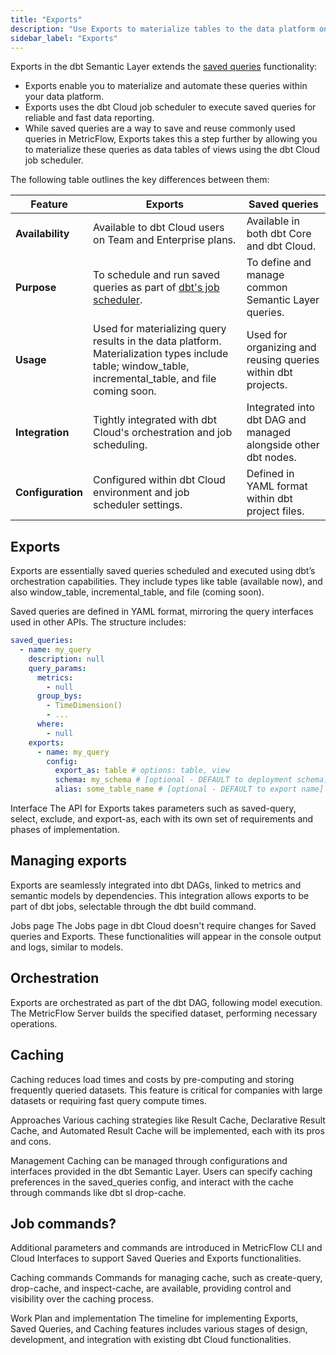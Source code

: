 ```yaml
---
title: "Exports"
description: "Use Exports to materialize tables to the data platform on a schedule."
sidebar_label: "Exports"
---
```


Exports in the dbt Semantic Layer extends the [saved queries](/docs/build/saved-queries) functionality:

- Exports enable you to materialize and automate these queries within your data platform.
- Exports uses the dbt Cloud job scheduler to execute saved queries for reliable and fast data reporting.
- While saved queries are a way to save and reuse commonly used queries in MetricFlow, Exports takes this a step further by allowing you to materialize these queries as data tables of views using the dbt Cloud job scheduler.

The following table outlines the key differences between them:

| Feature    | Exports  | Saved queries  |
|-----------|-----------|----------------|
| **Availability**    | Available to dbt Cloud users on Team and Enterprise plans. | Available in both dbt Core and dbt Cloud.     |
| **Purpose**         | To schedule and run saved queries as part of [dbt's job scheduler](/docs/deploy/job-scheduler). | To define and manage common Semantic Layer queries.    |
| **Usage**           | Used for materializing query results in the data platform. Materialization types include table; window_table, incremental_table, and file coming soon. | Used for organizing and reusing queries within dbt projects. |
| **Integration**     | Tightly integrated with dbt Cloud's orchestration and job scheduling. | Integrated into dbt DAG and managed alongside other dbt nodes. |
| **Configuration**   | Configured within dbt Cloud environment and job scheduler settings. | Defined in YAML format within dbt project files.   |

## Exports

Exports are essentially saved queries scheduled and executed using dbt’s orchestration capabilities. They include types like table (available now), and also window_table, incremental_table, and file (coming soon).

Saved queries are defined in YAML format, mirroring the query interfaces used in other APIs. The structure includes:

```yaml
saved_queries:
  - name: my_query
    description: null
    query_params:
      metrics:
        - null
      group_bys:
        - TimeDimension()
        - ...
      where:
        - null
    exports:
      - name: my_query
        config:
          export_as: table # options: table, view
          schema: my_schema # [optional - DEFAULT to deployment schema]
          alias: some_table_name # [optional - DEFAULT to export name]
```

Interface
The API for Exports takes parameters such as saved-query, select, exclude, and export-as, each with its own set of requirements and phases of implementation.

## Managing exports

Exports are seamlessly integrated into dbt DAGs, linked to metrics and semantic models by dependencies. This integration allows exports to be part of dbt jobs, selectable through the dbt build command.

Jobs page
The Jobs page in dbt Cloud doesn't require changes for Saved queries and Exports. These functionalities will appear in the console output and logs, similar to models.

## Orchestration
Exports are orchestrated as part of the dbt DAG, following model execution. The MetricFlow Server builds the specified dataset, performing necessary operations.

## Caching
Caching reduces load times and costs by pre-computing and storing frequently queried datasets. This feature is critical for companies with large datasets or requiring fast query compute times.

Approaches
Various caching strategies like Result Cache, Declarative Result Cache, and Automated Result Cache will be implemented, each with its pros and cons.

Management
Caching can be managed through configurations and interfaces provided in the dbt Semantic Layer. Users can specify caching preferences in the saved_queries config, and interact with the cache through commands like dbt sl drop-cache.

## Job commands?

Additional parameters and commands are introduced in MetricFlow CLI and Cloud Interfaces to support Saved Queries and Exports functionalities.

Caching commands
Commands for managing cache, such as create-query, drop-cache, and inspect-cache, are available, providing control and visibility over the caching process.

Work Plan and implementation
The timeline for implementing Exports, Saved Queries, and Caching features includes various stages of design, development, and integration with existing dbt Cloud functionalities.
